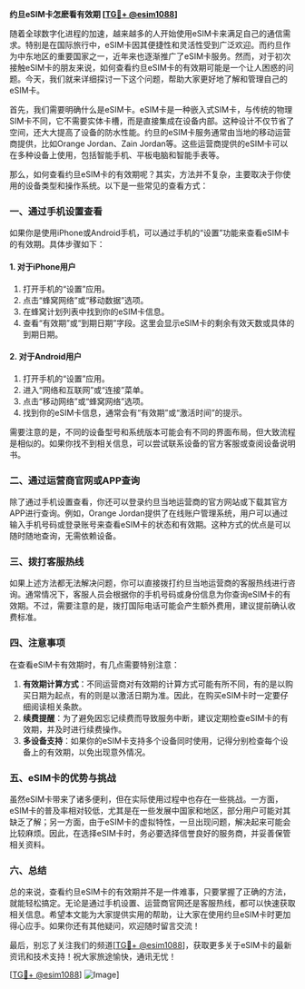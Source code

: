 **约旦eSIM卡怎麽看有效期 [[TG💪+ @esim1088](https://t.me/s/esim1088)]**

随着全球数字化进程的加速，越来越多的人开始使用eSIM卡来满足自己的通信需求。特别是在国际旅行中，eSIM卡因其便捷性和灵活性受到广泛欢迎。而约旦作为中东地区的重要国家之一，近年来也逐渐推广了eSIM卡服务。然而，对于初次接触eSIM卡的朋友来说，如何查看约旦eSIM卡的有效期可能是一个让人困惑的问题。今天，我们就来详细探讨一下这个问题，帮助大家更好地了解和管理自己的eSIM卡。

首先，我们需要明确什么是eSIM卡。eSIM卡是一种嵌入式SIM卡，与传统的物理SIM卡不同，它不需要实体卡槽，而是直接集成在设备内部。这种设计不仅节省了空间，还大大提高了设备的防水性能。约旦的eSIM卡服务通常由当地的移动运营商提供，比如Orange Jordan、Zain Jordan等。这些运营商提供的eSIM卡可以在多种设备上使用，包括智能手机、平板电脑和智能手表等。

那么，如何查看约旦eSIM卡的有效期呢？其实，方法并不复杂，主要取决于你使用的设备类型和操作系统。以下是一些常见的查看方式：

### **一、通过手机设置查看**
如果你是使用iPhone或Android手机，可以通过手机的“设置”功能来查看eSIM卡的有效期。具体步骤如下：

#### **1. 对于iPhone用户**
1. 打开手机的“设置”应用。
2. 点击“蜂窝网络”或“移动数据”选项。
3. 在蜂窝计划列表中找到你的eSIM卡信息。
4. 查看“有效期”或“到期日期”字段。这里会显示eSIM卡的剩余有效天数或具体的到期日期。

#### **2. 对于Android用户**
1. 打开手机的“设置”应用。
2. 进入“网络和互联网”或“连接”菜单。
3. 点击“移动网络”或“蜂窝网络”选项。
4. 找到你的eSIM卡信息，通常会有“有效期”或“激活时间”的提示。

需要注意的是，不同的设备型号和系统版本可能会有不同的界面布局，但大致流程是相似的。如果你找不到相关信息，可以尝试联系设备的官方客服或查阅设备说明书。

### **二、通过运营商官网或APP查询**
除了通过手机设置查看，你还可以登录约旦当地运营商的官方网站或下载其官方APP进行查询。例如，Orange Jordan提供了在线账户管理系统，用户可以通过输入手机号码或登录账号来查看eSIM卡的状态和有效期。这种方式的优点是可以随时随地查询，无需依赖设备。

### **三、拨打客服热线**
如果上述方法都无法解决问题，你可以直接拨打约旦当地运营商的客服热线进行咨询。通常情况下，客服人员会根据你的手机号码或身份信息为你查询eSIM卡的有效期。不过，需要注意的是，拨打国际电话可能会产生额外费用，建议提前确认收费标准。

### **四、注意事项**
在查看eSIM卡有效期时，有几点需要特别注意：
1. **有效期计算方式**：不同运营商对有效期的计算方式可能有所不同，有的是以购买日期为起点，有的则是以激活日期为准。因此，在购买eSIM卡时一定要仔细阅读相关条款。
2. **续费提醒**：为了避免因忘记续费而导致服务中断，建议定期检查eSIM卡的有效期，并及时进行续费操作。
3. **多设备支持**：如果你的eSIM卡支持多个设备同时使用，记得分别检查每个设备上的有效期，以免出现意外情况。

### **五、eSIM卡的优势与挑战**
虽然eSIM卡带来了诸多便利，但在实际使用过程中也存在一些挑战。一方面，eSIM卡的普及率相对较低，尤其是在一些发展中国家和地区，部分用户可能对其缺乏了解；另一方面，由于eSIM卡的虚拟特性，一旦出现问题，解决起来可能会比较麻烦。因此，在选择eSIM卡时，务必要选择信誉良好的服务商，并妥善保管相关资料。

### **六、总结**
总的来说，查看约旦eSIM卡的有效期并不是一件难事，只要掌握了正确的方法，就能轻松搞定。无论是通过手机设置、运营商官网还是客服热线，都可以快速获取相关信息。希望本文能为大家提供实用的帮助，让大家在使用约旦eSIM卡时更加得心应手。如果你还有其他疑问，欢迎随时留言交流！

最后，别忘了关注我们的频道[[TG💪+ @esim1088](https://t.me/s/esim1088)]，获取更多关于eSIM卡的最新资讯和技术支持！祝大家旅途愉快，通讯无忧！

[[TG💪+ @esim1088](https://t.me/s/esim1088)] ![Image](https://i.postimg.cc/4NQfJmqS/Snipaste-2025-05-13-00-14-12.png)]